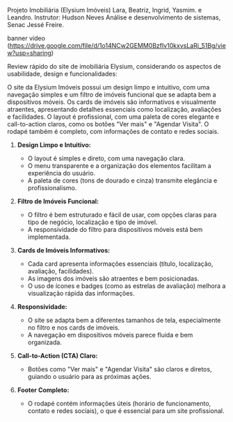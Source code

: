 Projeto Imobiliária (Elysium Imóveis)
Lara, Beatriz, Ingrid, Yasmim. e Leandro.
Instrutor: Hudson Neves
Análise e desenvolvimento de sistemas, Senac Jessé Freire.

banner vídeo (https://drive.google.com/file/d/1o14NCw2GEMM0Bzflv10kxvsLaRj_51Bg/view?usp=sharing)


 Review rápido do site de imobiliária Elysium, considerando os aspectos de usabilidade, design e funcionalidades:


O site da Elysium Imóveis possui um design limpo e intuitivo, com uma navegação simples e um filtro de imóveis funcional que se adapta bem a dispositivos móveis. Os cards de imóveis são informativos e visualmente atraentes, apresentando detalhes essenciais como localização, avaliações e facilidades. O layout é profissional, com uma paleta de cores elegante e call-to-action claros, como os botões "Ver mais" e "Agendar Visita". O rodapé também é completo, com informações de contato e redes sociais.

1. **Design Limpo e Intuitivo:**
   - O layout é simples e direto, com uma navegação clara.
   - O menu transparente e a organização dos elementos facilitam a experiência do usuário.
   - A paleta de cores (tons de dourado e cinza) transmite elegância e profissionalismo.

2. **Filtro de Imóveis Funcional:**
   - O filtro é bem estruturado e fácil de usar, com opções claras para tipo de negócio, localização e tipo de imóvel.
   - A responsividade do filtro para dispositivos móveis está bem implementada.

3. **Cards de Imóveis Informativos:**
   - Cada card apresenta informações essenciais (título, localização, avaliação, facilidades).
   - As imagens dos imóveis são atraentes e bem posicionadas.
   - O uso de ícones e badges (como as estrelas de avaliação) melhora a visualização rápida das informações.

4. **Responsividade:**
   - O site se adapta bem a diferentes tamanhos de tela, especialmente no filtro e nos cards de imóveis.
   - A navegação em dispositivos móveis parece fluida e bem organizada.

5. **Call-to-Action (CTA) Claro:**
   - Botões como "Ver mais" e "Agendar Visita" são claros e diretos, guiando o usuário para as próximas ações.

6. **Footer Completo:**
   - O rodapé contém informações úteis (horário de funcionamento, contato e redes sociais), o que é essencial para um site profissional.







